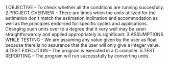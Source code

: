 1.OBJECTIVE - To check whether all the conditions are running succesfully.
2.PROJECT OVERVIEW - There are times when the units utilized for the estimation don't match the estimation inclination and accommodation as well as the principles endorsed for specific cycles and applications. Changing such units over to a degree that it very well may be seen straightforwardly and applied appropriately is significant.
3.ASSUMPTIONS WHILE TESTING - We are assuming any value given by the user as float because there is no assurance that the user will only give a integer value.
4.TEST EXECUTION - The program is executed in a C compiler.
5.TEST REPORTING - The program will run successfully by converting units.

